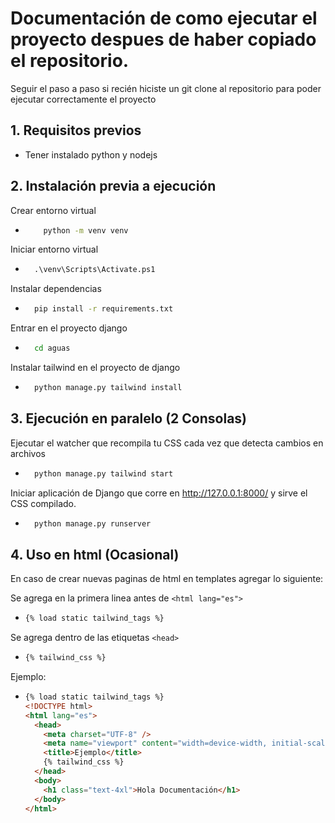 # Documentación de como ejecutar el proyecto despues de haber copiado el repositorio.

Seguir el paso a paso si recién hiciste un git clone al repositorio para poder ejecutar correctamente el proyecto

## 1. Requisitos previos

- Tener instalado python y nodejs

## 2. Instalación previa a ejecución

Crear entorno virtual

- ```cmd
      python -m venv venv
  ```

Iniciar entorno virtual

- ```cmd
    .\venv\Scripts\Activate.ps1
  ```

Instalar dependencias

- ```cmd
    pip install -r requirements.txt
  ```

Entrar en el proyecto django

- ```cmd
    cd aguas
  ```

Instalar tailwind en el proyecto de django

- ```cmd
    python manage.py tailwind install
  ```

## 3. Ejecución en paralelo (2 Consolas)

Ejecutar el watcher que recompila tu CSS cada vez que detecta cambios en archivos

- ```cmd
    python manage.py tailwind start
  ```

Iniciar aplicación de Django que corre en http://127.0.0.1:8000/ y sirve el CSS compilado.

- ```cmd
    python manage.py runserver
  ```

## 4. Uso en html (Ocasional)

En caso de crear nuevas paginas de html en templates agregar lo siguiente:

Se agrega en la primera linea antes de `<html lang="es">`

- ```html
  {% load static tailwind_tags %}
  ```

Se agrega dentro de las etiquetas `<head>`

- ```html
  {% tailwind_css %}
  ```

Ejemplo:

- ```html
  {% load static tailwind_tags %}
  <!DOCTYPE html>
  <html lang="es">
    <head>
      <meta charset="UTF-8" />
      <meta name="viewport" content="width=device-width, initial-scale=1.0" />
      <title>Ejemplo</title>
      {% tailwind_css %}
    </head>
    <body>
      <h1 class="text-4xl">Hola Documentación</h1>
    </body>
  </html>
  ```
